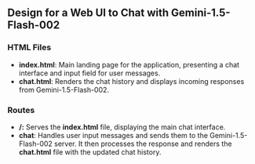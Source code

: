 ## Design for a Web UI to Chat with Gemini-1.5-Flash-002

### HTML Files

- **index.html**: Main landing page for the application, presenting a chat interface and input field for user messages.
- **chat.html**: Renders the chat history and displays incoming responses from Gemini-1.5-Flash-002.

### Routes

- **/:** Serves the **index.html** file, displaying the main chat interface.
- **chat**: Handles user input messages and sends them to the Gemini-1.5-Flash-002 server. It then processes the response and renders the **chat.html** file with the updated chat history.